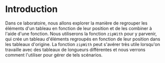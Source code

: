 # Introduction

Dans ce laboratoire, nous allons explorer la manière de regrouper les éléments d'un tableau en fonction de leur position et de les combiner à l'aide d'une fonction. Nous utiliserons la fonction `zipWith` pour y parvenir, qui crée un tableau d'éléments regroupés en fonction de leur position dans les tableaux d'origine. La fonction `zipWith` peut s'avérer très utile lorsqu'on travaille avec des tableaux de longueurs différentes et nous verrons comment l'utiliser pour gérer de tels scénarios.
